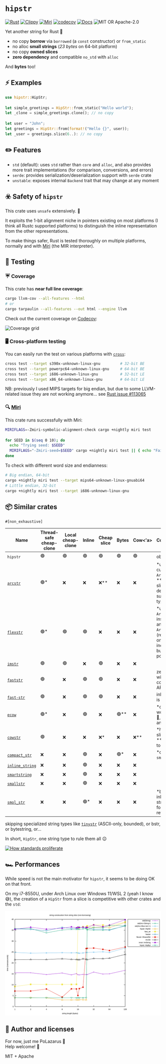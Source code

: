 # `hipstr`

[![Rust](https://github.com/polazarus/hipstr/actions/workflows/basic.yml/badge.svg)](https://github.com/polazarus/hipstr/actions/workflows/basic.yml)
[![Clippy](https://github.com/polazarus/hipstr/actions/workflows/clippy.yml/badge.svg)](https://github.com/polazarus/hipstr/actions/workflows/clippy.yml)
[![Miri](https://github.com/polazarus/hipstr/actions/workflows/miri.yml/badge.svg)](https://github.com/polazarus/hipstr/actions/workflows/miri.yml)
[![codecov](https://codecov.io/gh/polazarus/hipstr/branch/main/graph/badge.svg?token=Z7YUHB4YUD)](https://codecov.io/gh/polazarus/hipstr)
[![Docs](https://img.shields.io/docsrs/hipstr)](https://docs.rs/hipstr)
![MIT OR Apache-2.0](https://img.shields.io/crates/l/hipstr)

Yet another string for Rust 🦀

* no copy **borrow** via `borrowed` (a `const` constructor) or `from_static`
* no alloc **small strings** (_23 bytes_ on 64-bit platform)
* no copy **owned slices**
* **zero dependency** and compatible `no_std` with `alloc`

And **bytes** too!

## ⚡ Examples

```rust
use hipstr::HipStr;

let simple_greetings = HipStr::from_static("Hello world");
let _clone = simple_greetings.clone(); // no copy

let user = "John";
let greetings = HipStr::from(format!("Hello {}", user));
let _user = greetings.slice(6..): // no copy
```

## ✏️ Features

* `std` (default): uses `std` rather than `core` and `alloc`, and also provides more trait implementations (for comparison, conversions, and errors)
* `serde`: provides serialization/deserialization support with `serde` crate
* `unstable`: exposes internal `Backend` trait that may change at any moment

## ☣️ Safety of `hipstr`

This crate uses `unsafe` extensively. 🤷

It exploits the 1-bit alignment niche in pointers existing on most platforms
(I think all Rustc supported platforms) to distinguish the inline representation
from the other representations.

To make things safer, Rust is tested thoroughly on multiple platforms, normally
and with [Miri] (the MIR interpreter).

## 🧪 Testing

### ☔ Coverage

This crate has **near full line coverage**:

```bash
cargo llvm-cov --all-features --html
# or
cargo tarpaulin --all-features --out html --engine llvm
```

Check out the current coverage on [Codecov]:

![Coverage grid](https://codecov.io/gh/polazarus/hipstr/branch/main/graphs/tree.svg?token=Z7YUHB4YUD)

### 🖥️ Cross-platform testing

You can easily run the test on various platforms with [`cross`]:

```bash
cross test --target s390x-unknown-linux-gnu         # 32-bit BE
cross test --target powerpc64-unknown-linux-gnu     # 64-bit BE
cross test --target i686-unknown-linux-gnu          # 32-bit LE
cross test --target x86_64-unknown-linux-gnu        # 64-bit LE
```

NB: previously I used MIPS targets for big endian, but due to some LLVM-related issue they are not working anymore… see [Rust issue #113065](https://github.com/rust-lang/rust/issues/113065)

### 🔍 [Miri]

This crate runs successfully with Miri:

```bash
MIRIFLAGS=-Zmiri-symbolic-alignment-check cargo +nightly miri test

for SEED in $(seq 0 10); do
  echo "Trying seed: $SEED"
  MIRIFLAGS="-Zmiri-seed=$SEED" cargo +nightly miri test || { echo "Failing seed: $SEED"; break; };
done
```

To check with different word size and endianness:

```bash
# Big endian, 64-bit
cargo +nightly miri test --target mips64-unknown-linux-gnuabi64
# Little endian, 32-bit
cargo +nightly miri test --target i686-unknown-linux-gnu
```

[Codecov]: https://app.codecov.io/gh/polazarus/hipstr
[`cross`]: https://github.com/cross-rs/cross
[Miri]: https://github.com/rust-lang/miri

## 📦 Similar crates

`#[non_exhaustive]`

| Name | Thread-safe cheap-clone | Local cheap-clone | Inline | Cheap slice  | Bytes | Cow<'a>  | Comment |
| ---- | ----------- | ----- | ------ | ------ | ----- | ---- | :------ |
| `hipstr` | 🟢 | 🟢 | 🟢 | 🟢 | 🟢 | 🟢 | obviously!
| [`arcstr`](https://github.com/thomcc/arcstr) | 🟢* | ❌ | ❌ | ❌** | ❌ | ❌ | *use a custom thin `Arc`, **heavy slice (with dedicated substring type) |
| [`flexstr`](https://github.com/nu11ptr/flexstr) | 🟢* | 🟢 | 🟢 | ❌ |  ❌ | ❌ | *use an `Arc<str>` instead of an `Arc<String>` (remove one level of  indirection but use fat pointers) |
| [`imstr`](https://github.com/xfbs/imstr) | 🟢 | 🟢 | ❌ | 🟢 | ❌ | ❌ | |
| [`faststr`](https://github.com/volo-rs/faststr) | 🟢 | ❌ | 🟢 | 🟢 | ❌ | ❌ | zero-doc with complex API |
| [`fast-str`](https://github.com/xxXyh1908/rust-fast-str) | 🟢 | ❌ | 🟢 | 🟢 | ❌ | ❌ | inline repr is opt-in |
| [`ecow`](https://github.com/typst/ecow) | 🟢* | ❌ | 🟢 | ❌ | 🟢** | ❌ | *on two words only 🤤, **even any `T`
| [`cowstr`](https://git.pipapo.org/cehteh/cowstr.git) | 🟢 | ❌ | ❌ | ❌* | ❌ | ❌** | *heavy slice, **contrary to its name |
| [`compact_str`](https://github.com/parkmycar/compact_str) | ❌ | ❌ | 🟢 | ❌ | 🟢* | ❌ | *opt-in via `smallvec` |
| [`inline_string`](https://github.com/fitzgen/inlinable_string) | ❌ | ❌ | 🟢   | ❌ | ❌ | ❌ | |
| [`smartstring`](https://github.com/bodil/smartstring) | ❌ | ❌ | 🟢   | ❌ | ❌ | ❌ | |
| [`smallstr`](https://github.com/murarth/smallstr) | ❌ | ❌ | 🟢   | ❌ | ❌ | ❌ | |
| [`smol_str`](https://github.com/rust-analyzer/smol_str) | ❌ | ❌ | 🟢* | ❌ | ❌ | ❌ | *but only inline string, here for reference |

skipping specialized string types like [`tinystr`](https://github.com/unicode-org/icu4x) (ASCII-only, bounded), or bstr, or bytestring, or...

In short, `HipStr`, one string type to rule them all 😉

[![How standards proliferate](https://imgs.xkcd.com/comics/standards.png)](https://xkcd.com/927/)

## 🏎️ Performances

While speed is not the main motivator for `hipstr`, it seems to be doing OK on that front.

On my i7-8550U, under Arch Linux over Windows 11/WSL 2 (yeah I know 😅), the creation of a `HipStr` from a slice is competitive with other crates and the `std`:

![string-comparison/chart.svg](string-comparison/chart.svg)

## 📖 Author and licenses

For now, just me PoLazarus 👻 \
Help welcome! 🚨

MIT + Apache
